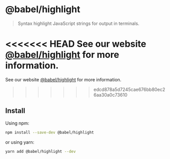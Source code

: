 # @babel/highlight

> Syntax highlight JavaScript strings for output in terminals.

<<<<<<< HEAD
See our website [@babel/highlight](https://babeljs.io/docs/en/babel-highlight) for more information.
=======
See our website [@babel/highlight](https://babeljs.io/docs/babel-highlight) for more information.
>>>>>>> edcd878a5d7245cae676bb80ec26aa30a0c73610

## Install

Using npm:

```sh
npm install --save-dev @babel/highlight
```

or using yarn:

```sh
yarn add @babel/highlight --dev
```
